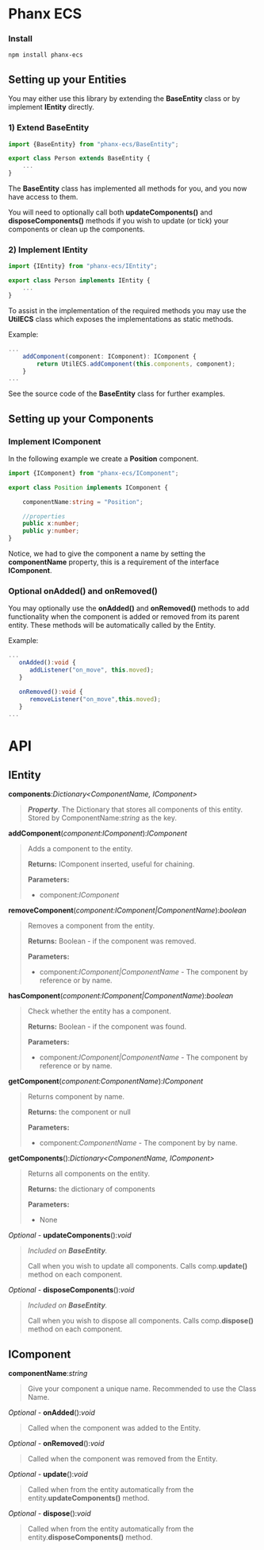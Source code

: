 
# Phanx ECS

### Install

```
npm install phanx-ecs
```

## Setting up your Entities

You may either use this library by extending the **BaseEntity** class or by implement **IEntity** directly.

### 1) Extend BaseEntity

```typescript
import {BaseEntity} from "phanx-ecs/BaseEntity";

export class Person extends BaseEntity {
    ...
}
```

The **BaseEntity** class has implemented all methods for you, and you now have access to them.

You will need to optionally call both **updateComponents()** and **disposeComponents()** methods if you wish to update (or tick) your components or clean up the components.


### 2) Implement IEntity

```typescript
import {IEntity} from "phanx-ecs/IEntity";

export class Person implements IEntity {
    ...
}
```
To assist in the implementation of the required methods you may use the **UtilECS** class which exposes the implementations as static methods.

Example:

```typescript
...
    addComponent(component: IComponent): IComponent {
        return UtilECS.addComponent(this.components, component);
    }
...
```

See the source code of the **BaseEntity** class for further examples.


## Setting up your Components

### Implement IComponent

In the following example we create a **Position** component.
```typescript
import {IComponent} from "phanx-ecs/IComponent";

export class Position implements IComponent {

    componentName:string = "Position";

    //properties
    public x:number;
    public y:number;
}
```
Notice, we had to give the component a name by setting the **componentName** property, this is a requirement of the interface **IComponent**.

### Optional onAdded() and onRemoved()
You may optionally use the **onAdded()** and **onRemoved()** methods to add functionality when the component is added or removed from its parent entity.  These methods will be automatically called by the Entity.

Example:
```typescript
...
   onAdded():void {
      addListener("on_move", this.moved);
   }

   onRemoved():void {
      removeListener("on_move",this.moved);
   }
...
```

# API

## IEntity

**components**:*Dictionary<ComponentName, IComponent>*

> ***Property***.
> The Dictionary that stores all components of this entity.  Stored by ComponentName:*string* as the key.

**addComponent**(*component:IComponent*):*IComponent*

> Adds a component to the entity.
>
> **Returns:** IComponent inserted, useful for chaining.
>
> **Parameters:**
> * component:*IComponent*


**removeComponent**(*component:IComponent|ComponentName*):*boolean*

> Removes a component from the entity.
>
> **Returns:** Boolean - if the component was removed.
>
> **Parameters:**
> * component:*IComponent|ComponentName* - The component by reference or by name.


**hasComponent**(*component:IComponent|ComponentName*):*boolean*

> Check whether the entity has a component.
>
> **Returns:** Boolean - if the component was found.
>
> **Parameters:**
> * component:*IComponent|ComponentName* - The component by reference or by name.

**getComponent**(*component:ComponentName*):*IComponent*

> Returns component by name.
>
> **Returns:** the component or null
>
> **Parameters:**
> * component:*ComponentName* - The component by  by name.

**getComponents**():*Dictionary<ComponentName, IComponent>*

> Returns all components on the entity.
>
> **Returns:** the dictionary of components
>
> **Parameters:**
> * None

*Optional* - **updateComponents**():*void*

> *Included on **BaseEntity**.*
>
> Call when you wish to update all components.  Calls comp.**update()** method on each component.

*Optional* - **disposeComponents**():*void*

> *Included on **BaseEntity**.*
>
> Call when you wish to dispose all components.  Calls comp.**dispose()** method on each component.

## IComponent


**componentName**:*string*

> Give your component a unique name. Recommended to use the Class Name.


*Optional* - **onAdded**():*void*

> Called when the component was added to the Entity.

*Optional* - **onRemoved**():*void*

> Called when the component was removed from the Entity.

*Optional* - **update**():*void*

> Called when from the entity automatically from the entity.**updateComponents()** method.

*Optional* - **dispose**():*void*

> Called when from the entity automatically from the entity.**disposeComponents()** method.